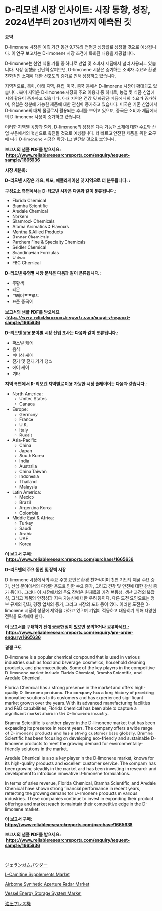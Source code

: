 <p><h1>D-리모넨 시장 인사이트: 시장 동향, 성장, 2024년부터 2031년까지 예측된 것</h1></p><p><strong>요약</strong></p>
<p><p>D-limonene 시장은 예측 기간 동안 9.7%의 연평균 성장률로 성장할 것으로 예상됩니다. 이 연구 보고서는 D-limonene 시장 조건에 특화된 내용을 제공합니다.</p><p>D-limonene는 천연 식물 기름 중 하나로 산업 및 소비자 제품에서 널리 사용되고 있습니다. 시장 동향을 간단히 살펴보면, D-limonene 시장은 증가하는 소비자 수요와 환경 친화적인 소재에 대한 선호도의 증가로 인해 성장하고 있습니다.</p><p>지역적으로, 북미, 아태 지역, 유럽, 미국, 중국 등에서 D-limonene 시장이 확대되고 있습니다. 북미 지역은 D-limonene 시장의 주요 이용지 중 하나로, 농업 및 식품 산업에서의 활용이 증가하고 있습니다. 아태 지역은 건강 및 화장품 제품에서의 수요가 증가하며, 유럽은 생분해 가능한 제품에 대한 관심이 증가하고 있습니다. 미국은 기존 산업에서 D-limonene의 대체 물질로서 활용되는 추세를 보이고 있으며, 중국은 소비자 제품에서의 D-limonene 사용이 증가하고 있습니다.</p><p>이러한 지역별 동향과 함께, D-limonene의 성장은 지속 가능한 소재에 대한 수요와 산업 부문에서의 혁신으로 촉진될 것으로 예상됩니다. 더 빠르고 안전한 제품을 위한 요구에 따라 D-limonene 시장은 확장되고 발전할 것으로 보입니다.</p></p>
<p><strong>보고서의 샘플 PDF를 받으세요: &nbsp;<a href="https://www.reliableresearchreports.com/enquiry/request-sample/1665636">https://www.reliableresearchreports.com/enquiry/request-sample/1665636</a></strong></p>
<p><strong>시장 세분화:</strong></p>
<p><strong> D-리모넨 시장은 개요, 배포, 애플리케이션 및 지역으로 더 분류됩니다. :</strong></p>
<p><strong>구성요소 측면에서는 D-리모넨 시장은 다음과 같이 분류됩니다.:</strong></p>
<p><ul><li>Florida Chemical</li><li>Bramha Scientific</li><li>Aredale Chemical</li><li>Norkem</li><li>Shamrock Chemicals</li><li>Aroma Aromatics & Flavours</li><li>Mentha & Allied Products</li><li>Banner Chemicals</li><li>Parchem Fine & Specialty Chemicals</li><li>Seidler Chemical</li><li>Scandinavian Formulas</li><li>Univar</li><li>FBC Chemical</li></ul></p>
<p><strong> D-리모넨 유형별 시장 분석은 다음과 같이 분류됩니다.:</strong></p>
<p><ul><li>주황색</li><li>레몬</li><li>그레이프프루트</li><li>표준 중국어</li></ul></p>
<p><strong>보고서의 샘플 PDF를 받으세요 :<a href="https://www.reliableresearchreports.com/enquiry/request-sample/1665636">https://www.reliableresearchreports.com/enquiry/request-sample/1665636</a></strong></p>
<p><strong> D-리모넨 응용 분야별 시장 산업 조사는 다음과 같이 분류됩니다.:</strong></p>
<p><ul><li>퍼스널 케어</li><li>음식</li><li>퍼니싱 케어</li><li>전기 및 전자 기기 청소</li><li>에어 케어</li><li>기타</li></ul></p>
<p><strong>지역 측면에서 D-리모넨 지역별로 이용 가능한 시장 플레이어는 다음과 같습니다.:</strong></p>
<p><ul>
    <li>
        North America:
        <ul>
            <li>United States</li>
            <li>Canada</li>
        </ul>
    </li>
    <li>
        Europe:
        <ul>
            <li>Germany</li>
            <li>France</li>
            <li>U.K.</li>
            <li>Italy</li>
            <li>Russia</li>
        </ul>
    </li>
    <li>
        Asia-Pacific:
        <ul>
            <li>China</li>
            <li>Japan</li>
            <li>South Korea</li>
            <li>India</li>
            <li>Australia</li>
            <li>China Taiwan</li>
            <li>Indonesia</li>
            <li>Thailand</li>
            <li>Malaysia</li>
        </ul>
    </li>
    <li>
        Latin America:
        <ul>
            <li>Mexico</li>
            <li>Brazil</li>
            <li>Argentina Korea</li>
            <li>Colombia</li>
        </ul>
    </li>
    <li>
        Middle East & Africa:
        <ul>
            <li>Turkey</li>
            <li>Saudi</li>
            <li>Arabia</li>
            <li>UAE</li>
            <li>Korea</li>
        </ul>
    </li>
    </ul></p>
<p><strong>이 보고서 구매: &nbsp;<a href="https://www.reliableresearchreports.com/purchase/1665636">https://www.reliableresearchreports.com/purchase/1665636</a></strong></p>
<p><strong>D-리모넨의 주요 동인 및 장벽 시장</strong></p>
<p><p>D-limonene 시장에서의 주요 주행 요인은 환경 친화적이며 천연 기반의 제품 수요 증가, 산업 분야에서의 다양한 용도로 인한 수요 증가, 그리고 건강 및 안전에 대한 관심 증가 등이다. 그러나 이 시장에서의 주요 장벽은 원재료의 가격 변동성, 생산 과정의 복잡성, 그리고 제품의 안정성과 지속 가능성에 대한 우려 등이다. 다른 도전 요인으로는 정부 규제의 강화, 경쟁 업체의 증가, 그리고 시장의 포화 등이 있다. 이러한 도전은 D-limonene 시장의 성장에 제약을 가하고 있으며 기업이 적응하고 대응하기 위해 다양한 전략을 모색해야 한다.</p></p>
<p><strong>이 보고서를 구매하기 전에 궁금한 점이 있으면 문의하거나 공유하세요.: &nbsp;<a href="https://www.reliableresearchreports.com/enquiry/pre-order-enquiry/1665636">https://www.reliableresearchreports.com/enquiry/pre-order-enquiry/1665636</a></strong></p>
<p><strong>경쟁 구도</strong></p>
<p><p>D-limonene is a popular chemical compound that is used in various industries such as food and beverage, cosmetics, household cleaning products, and pharmaceuticals. Some of the key players in the competitive D-limonene market include Florida Chemical, Bramha Scientific, and Aredale Chemical.</p><p>Florida Chemical has a strong presence in the market and offers high-quality D-limonene products. The company has a long history of providing innovative solutions to its customers and has experienced significant market growth over the years. With its advanced manufacturing facilities and R&D capabilities, Florida Chemical has been able to capture a significant market share in the D-limonene industry.</p><p>Bramha Scientific is another player in the D-limonene market that has been expanding its presence in recent years. The company offers a wide range of D-limonene products and has a strong customer base globally. Bramha Scientific has been focusing on developing eco-friendly and sustainable D-limonene products to meet the growing demand for environmentally-friendly solutions in the market.</p><p>Aredale Chemical is also a key player in the D-limonene market, known for its high-quality products and excellent customer service. The company has been growing steadily in the market and has been investing in research and development to introduce innovative D-limonene formulations.</p><p>In terms of sales revenue, Florida Chemical, Bramha Scientific, and Aredale Chemical have shown strong financial performance in recent years, reflecting the growing demand for D-limonene products in various industries. These companies continue to invest in expanding their product offerings and market reach to maintain their competitive edge in the D-limonene market.</p></p>
<p><strong>이 보고서 구매: &nbsp; <a href="https://www.reliableresearchreports.com/purchase/1665636">https://www.reliableresearchreports.com/purchase/1665636</a></strong></p>
<p><strong>보고서의 샘플 PDF를 받으세요: &nbsp;<a href="https://www.reliableresearchreports.com/enquiry/request-sample/1665636">https://www.reliableresearchreports.com/enquiry/request-sample/1665636</a></strong><strong></strong></p>
<p>&nbsp;</p>
<p><p><a href="https://github.com/zekaoe592392/Market-Research-Report-List-1/blob/main/335388516061.md">ジェランガムパウダー</a></p><p><a href="https://www.linkedin.com/pulse/l-carnitine-supplements-market-size-evaluating-its-trends-bmpnc?trackingId=YjcpZNpT44ML137b4nkf4w%3D%3D">L-Carnitine Supplements Market</a></p><p><a href="https://www.linkedin.com/pulse/airborne-synthetic-aperture-radar-market-furnish-information-r5gfc?trackingId=7dD7O01EVbSYoVClK3rITA%3D%3D">Airborne Synthetic Aperture Radar Market</a></p><p><a href="https://github.com/RickHolmes3/Market-Research-Report-List-4/blob/main/vessel-energy-storage-system-market.md">Vessel Energy Storage System Market</a></p><p><a href="https://medium.com/@jasoniller59/%E6%B2%B9%E5%9C%A7%E3%83%97%E3%83%AC%E3%82%B9%E6%A9%9F%E3%81%AE%E5%B8%82%E5%A0%B4%E8%A6%8F%E6%A8%A1%E3%81%8A%E3%82%88%E3%81%B3%E5%B8%82%E5%A0%B4%E5%8B%95%E5%90%91-%E5%AE%8C%E5%85%A8%E3%81%AA%E7%94%A3%E6%A5%AD%E6%A6%82%E8%A6%81-2024%E5%B9%B4%E3%81%8B%E3%82%892031%E5%B9%B4%E3%81%BE%E3%81%A7-e3c9a132ab60">油圧プレス機</a></p></p>